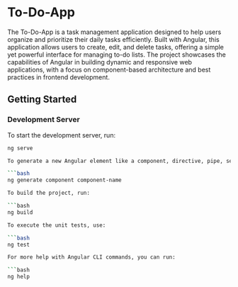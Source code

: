 # To-Do-App

The To-Do-App is a task management application designed to help users organize and prioritize their daily tasks efficiently. Built with Angular, this application allows users to create, edit, and delete tasks, offering a simple yet powerful interface for managing to-do lists. The project showcases the capabilities of Angular in building dynamic and responsive web applications, with a focus on component-based architecture and best practices in frontend development.

## Getting Started

### Development Server

To start the development server, run:

```bash
ng serve

To generate a new Angular element like a component, directive, pipe, service, class, guard, interface, enum, or module, use the following command:

```bash
ng generate component component-name

To build the project, run:

```bash
ng build

To execute the unit tests, use:

```bash
ng test

For more help with Angular CLI commands, you can run:

```bash
ng help

